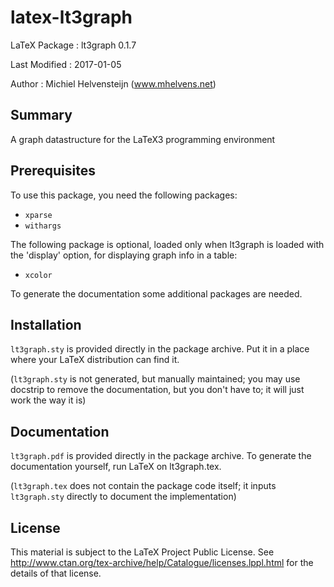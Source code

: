 latex-lt3graph
=============

LaTeX Package : lt3graph 0.1.7

Last Modified : 2017-01-05

Author        : Michiel Helvensteijn  (www.mhelvens.net)


Summary
-------

A graph datastructure for the LaTeX3 programming environment


Prerequisites
-------------

To use this package, you need the following packages:

*  `xparse`
*  `withargs`

The following package is optional, loaded only when lt3graph
is loaded with the 'display' option, for displaying graph info
in a table:

*  `xcolor`

To generate the documentation some additional packages are needed.


Installation
-------------

`lt3graph.sty` is provided directly in the package archive. Put
it in a place where your LaTeX distribution can find it.

(`lt3graph.sty` is not generated, but manually maintained; you
 may use docstrip to remove the documentation, but you don't
 have to; it will just work the way it is)


Documentation
-------------

`lt3graph.pdf` is provided directly in the package archive. To
generate the documentation yourself, run LaTeX on lt3graph.tex.

(`lt3graph.tex` does not contain the package code itself; it inputs
 `lt3graph.sty` directly to document the implementation)


License
-------

This material is subject to the LaTeX Project Public License. See
http://www.ctan.org/tex-archive/help/Catalogue/licenses.lppl.html 
for the details of that license.
